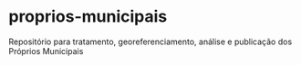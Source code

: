 # proprios-municipais
Repositório para tratamento, georeferenciamento, análise e publicação dos Próprios Municipais
